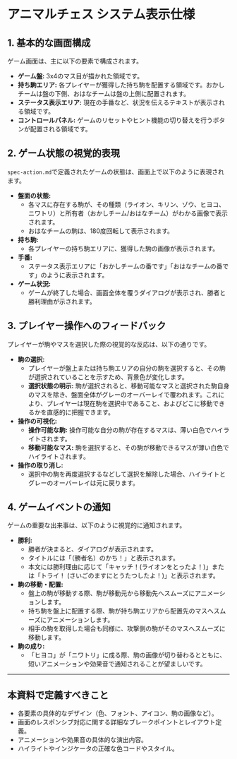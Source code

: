 # アニマルチェス システム表示仕様

## 1. 基本的な画面構成
ゲーム画面は、主に以下の要素で構成されます。

- **ゲーム盤:** 3x4のマス目が描かれた領域です。
- **持ち駒エリア:** 各プレイヤーが獲得した持ち駒を配置する領域です。おかしチームは盤の下側、おはなチームは盤の上側に配置されます。
- **ステータス表示エリア:** 現在の手番など、状況を伝えるテキストが表示される領域です。
- **コントロールパネル:** ゲームのリセットやヒント機能の切り替えを行うボタンが配置される領域です。

## 2. ゲーム状態の視覚的表現
`spec-action.md`で定義されたゲームの状態は、画面上で以下のように表現されます。

- **盤面の状態:**
  - 各マスに存在する駒が、その種類（ライオン、キリン、ゾウ、ヒヨコ、ニワトリ）と所有者（おかしチーム/おはなチーム）がわかる画像で表示されます。
  - おはなチームの駒は、180度回転して表示されます。
- **持ち駒:**
  - 各プレイヤーの持ち駒エリアに、獲得した駒の画像が表示されます。
- **手番:**
  - ステータス表示エリアに「おかしチームの番です」「おはなチームの番です」のように表示されます。
- **ゲーム状況:**
  - ゲームが終了した場合、画面全体を覆うダイアログが表示され、勝者と勝利理由が示されます。

## 3. プレイヤー操作へのフィードバック
プレイヤーが駒やマスを選択した際の視覚的な反応は、以下の通りです。

- **駒の選択:**
  - プレイヤーが盤上または持ち駒エリアの自分の駒を選択すると、その駒が選択されていることを示すため、背景色が変化します。
  - **選択状態の明示:** 駒が選択されると、移動可能なマスと選択された駒自身のマスを除き、盤面全体がグレーのオーバーレイで覆われます。これにより、プレイヤーは現在駒を選択中であること、およびどこに移動できるかを直感的に把握できます。
- **操作の可視化:**
  - **操作可能な駒:** 操作可能な自分の駒が存在するマスは、薄い白色でハイライトされます。
  - **移動可能なマス:** 駒を選択すると、その駒が移動できるマスが薄い白色でハイライトされます。
- **操作の取り消し:**
  - 選択中の駒を再度選択するなどして選択を解除した場合、ハイライトとグレーのオーバーレイは元に戻ります。

## 4. ゲームイベントの通知
ゲームの重要な出来事は、以下のように視覚的に通知されます。

- **勝利:**
  - 勝者が決まると、ダイアログが表示されます。
  - タイトルには「（勝者名）のかち！」と表示されます。
  - 本文には勝利理由に応じて「キャッチ！(ライオンをとったよ！)」または「トライ！ (さいごのますにとうたつしたよ！)」と表示されます。
- **駒の移動・配置:**
  - 盤上の駒が移動する際、駒が移動元から移動先へスムーズにアニメーションします。
  - 持ち駒を盤上に配置する際、駒が持ち駒エリアから配置先のマスへスムーズにアニメーションします。
  - 相手の駒を取得した場合も同様に、攻撃側の駒がそのマスへスムーズに移動します。
- **駒の成り:**
  - 「ヒヨコ」が「ニワトリ」に成る際、駒の画像が切り替わるとともに、短いアニメーションや効果音で通知されることが望ましいです。

---
## 本資料で定義すべきこと
- 各要素の具体的なデザイン（色、フォント、アイコン、駒の画像など）。
- 画面のレスポンシブ対応に関する詳細なブレークポイントとレイアウト定義。
- アニメーションや効果音の具体的な演出内容。
- ハイライトやインジケータの正確な色コードやスタイル。
